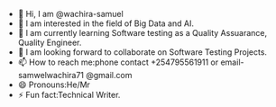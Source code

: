 - 👋 Hi, I am @wachira-samuel
- 👀 I am interested in the field of Big Data and AI.
- 🌱 I am currently learning Software testing as a Quality Assuarance, Quality Engineer.
- 💞️ I am looking  forward to collaborate on Software Testing  Projects.
- 📫 How to reach me:phone contact +254795561911 or email-samwelwachira71 @gmail.com
- 😄 Pronouns:He/Mr
- ⚡ Fun fact:Technical Writer.

<!---
wachira-samuel/wachira-samuel is a ✨ special ✨ repository because its `README.md` (this file) appears on your GitHub profile.
You can click the Preview link to take a look at your changes.
--->
